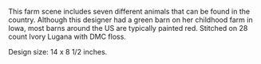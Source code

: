This farm scene includes seven different animals that can be found in the country. Although this designer had a green barn on her childhood farm in Iowa, most barns around the US are typically painted red. Stitched on 28 count Ivory Lugana with DMC floss.

Design size: 14 x 8 1/2 inches.
